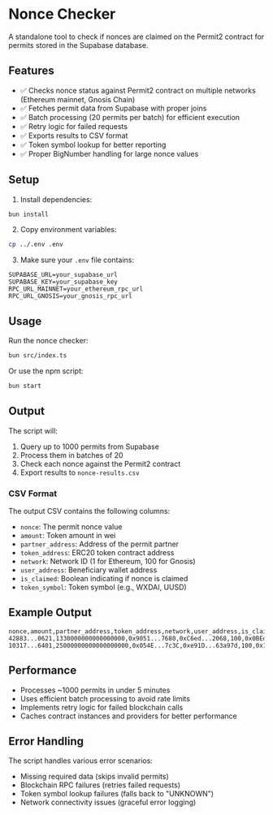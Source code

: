 # Nonce Checker

A standalone tool to check if nonces are claimed on the Permit2 contract for permits stored in the Supabase database.

## Features

- ✅ Checks nonce status against Permit2 contract on multiple networks (Ethereum mainnet, Gnosis Chain)
- ✅ Fetches permit data from Supabase with proper joins
- ✅ Batch processing (20 permits per batch) for efficient execution  
- ✅ Retry logic for failed requests
- ✅ Exports results to CSV format
- ✅ Token symbol lookup for better reporting
- ✅ Proper BigNumber handling for large nonce values

## Setup

1. Install dependencies:
```bash
bun install
```

2. Copy environment variables:
```bash
cp ../.env .env
```

3. Make sure your `.env` file contains:
```
SUPABASE_URL=your_supabase_url
SUPABASE_KEY=your_supabase_key
RPC_URL_MAINNET=your_ethereum_rpc_url
RPC_URL_GNOSIS=your_gnosis_rpc_url
```

## Usage

Run the nonce checker:
```bash
bun src/index.ts
```

Or use the npm script:
```bash
bun start
```

## Output

The script will:
1. Query up to 1000 permits from Supabase
2. Process them in batches of 20
3. Check each nonce against the Permit2 contract
4. Export results to `nonce-results.csv`

### CSV Format

The output CSV contains the following columns:
- `nonce`: The permit nonce value
- `amount`: Token amount in wei
- `partner_address`: Address of the permit partner
- `token_address`: ERC20 token contract address
- `network`: Network ID (1 for Ethereum, 100 for Gnosis)
- `user_address`: Beneficiary wallet address
- `is_claimed`: Boolean indicating if nonce is claimed
- `token_symbol`: Token symbol (e.g., WXDAI, UUSD)

## Example Output

```
nonce,amount,partner_address,token_address,network,user_address,is_claimed,token_symbol
42883...0621,1330000000000000000,0x9051...7680,0xC6ed...2068,100,0x0BEd...7025,false,UUSD
10317...6401,25000000000000000000,0x054E...7c3C,0xe91D...63a97d,100,0x1133...99B1,true,WXDAI
```

## Performance

- Processes ~1000 permits in under 5 minutes
- Uses efficient batch processing to avoid rate limits
- Implements retry logic for failed blockchain calls
- Caches contract instances and providers for better performance

## Error Handling

The script handles various error scenarios:
- Missing required data (skips invalid permits)
- Blockchain RPC failures (retries failed requests)
- Token symbol lookup failures (falls back to "UNKNOWN")
- Network connectivity issues (graceful error logging)
